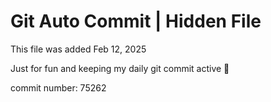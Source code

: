 # Git Auto Commit | Hidden File

This file was added Feb 12, 2025

Just for fun and keeping my daily git commit active 🤪

commit number: 75262
